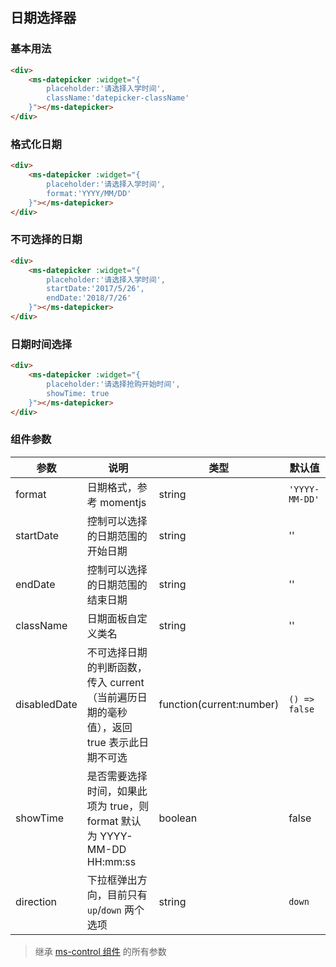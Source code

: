 ## 日期选择器

### 基本用法

```html
<div>
    <ms-datepicker :widget="{
        placeholder:'请选择入学时间',
        className:'datepicker-className'
    }"></ms-datepicker>
</div>
```

### 格式化日期

```html
<div>
    <ms-datepicker :widget="{
        placeholder:'请选择入学时间',
        format:'YYYY/MM/DD'
    }"></ms-datepicker>
</div>
```

### 不可选择的日期

```html
<div>
    <ms-datepicker :widget="{
        placeholder:'请选择入学时间',
        startDate:'2017/5/26',
        endDate:'2018/7/26'
    }"></ms-datepicker>
</div>
```

### 日期时间选择

```html
<div>
    <ms-datepicker :widget="{
        placeholder:'请选择抢购开始时间',
        showTime: true
    }"></ms-datepicker>
</div>
```

### 组件参数

| 参数 | 说明 | 类型 | 默认值 |
|-----|-----|-----|-----|
| format | 日期格式，参考 momentjs | string | `'YYYY-MM-DD'` |
| startDate | 控制可以选择的日期范围的开始日期 | string | '' |
| endDate | 控制可以选择的日期范围的结束日期 | string | '' |
| className |日期面板自定义类名| string | '' |
| disabledDate | 不可选择日期的判断函数，传入 current（当前遍历日期的毫秒值），返回 true 表示此日期不可选 | function(current:number) | `() => false` |
| showTime | 是否需要选择时间，如果此项为 true，则 format 默认为 YYYY-MM-DD HH:mm:ss | boolean | false |
| direction | 下拉框弹出方向，目前只有 `up`/`down` 两个选项 | string | `down` |

> 继承 [ms-control 组件](#!/form-control) 的所有参数
